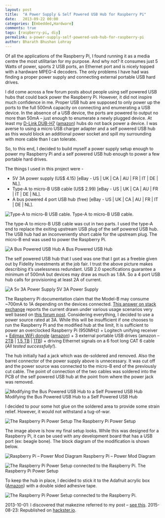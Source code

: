 ```yaml
---
layout: post
title:  "A Power Supply & Self Powered USB Hub for Raspberry Pi"
date:   2013-09-22 00:00
categories: [Embedded,Hardware]
comments: true
tags: [raspberry-pi, diy]
permalink: a-power-supply-self-powered-usb-hub-for-raspberry-pi
author: Bharath Bhushan Lohray
---
```

Of all the applications of the Raspberry Pi, I found running it as a media centre the most utilitarian for my purpose. And why not? It consumes just 5 Watts of power, sports 2 USB ports, an Ethernet port and is nicely topped with a hardware MPEG-4 decoders. The only problems I have had was finding a proper power supply and connecting external portable USB hard drives.

I did come across a few forum posts about people using self powered USB hubs that could back power the Raspberry Pi. However, it did not inspire much confidence in me. Proper USB hub are supposed to only power up the ports to the full 500mA capacity on connecting and enumerating a USB device. In the absence of a USB device, the ports are powered to output no more than 50mA – just enough to enumerate a newly plugged device. At least my [D-Link DUB-H7](http://www.dlink.com/us/en/home-solutions/connect/usb/dub-h7-7-port-usb-2-0-hub) ([amazon][AMZN_USBHUB]) hubs do not back power a device. I was averse to using a micro USB charger adapter and a self powered USB hub as this would block an additional power socket and spill my surrounding with more cable than I can tolerate.

So, to this end, I decided to build myself a power supply setup enough to power my Raspberry Pi and a self powered USB hub enough to power a few portable hard drives.


The things I used in this project were -

* 5V 3A power supply (US$ 4.15) [eBay - US | UK | CA | AU | FR | IT | DE | NL].
* Type-A to micro-B USB cable (US$ 2.99) [eBay - US | UK | CA | AU | FR | IT | DE | NL].
* A bus powered 4 port USB hub (free) [eBay - US | UK | CA | AU | FR | IT | DE | NL].

![Type-A to micro-B USB cable.](http://cdn.bharath.lohray.com/weblog/im/a-power-supply-self-powered-usb-hub-for-raspberry-pi/microUSB.jpg)
Type-A to micro-B USB cable.

The type-A to micro-B USB cable was cut in two parts. I used the type-A end to replace the exiting upstream USB plug of the self powered USB hub. The USB hub had an inconveniently  short cable for the upstream plug. The micro-B end was used to power the Raspberry Pi.

![A Bus Powered USB Hub](http://cdn.bharath.lohray.com/weblog/im/a-power-supply-self-powered-usb-hub-for-raspberry-pi/DSC_5718.jpg)
A Bus Powered USB Hub

The self powered USB hub that I used was one that I got as a freebie given out by Fidelity Investments at the job fair. I trust the above picture makes describing it’s uselessness redundant. USB 2.0 specifications guarantee a minimum of 500mA but devices may draw as much as 1.8A. So a 4 port USB hub calls for provisioning at least 2A of current.

![A 5v 3A Power Supply](http://cdn.bharath.lohray.com/weblog/im/a-power-supply-self-powered-usb-hub-for-raspberry-pi/DSC_5717.jpg)
5V 3A Power Supply

The Raspberry Pi documentation claim that the Model-B may consume ~700mA to 1A depending on the devices connected.  [This answer on stack exchange](http://raspberrypi.stackexchange.com/a/1183/1562) reports the current drawn under various usage scenarios very well based on [this forum post](http://www.raspberrypi.org/phpBB3/viewtopic.php?f=63&t=6050&start=50). Considering everything, I decided to use a power source rated at 3A. While this will be insufficient if one chooses to run the Raspberry Pi and the modified hub at the limit, It is sufficient to power an overclocked  Raspberry Pi (950MHz) + Logitech unifying receiver + [Edimax WiFi dongle](http://www.edimax.com/en/produce_detail.php?pd_id=347&pl1_id=1) ([amazon][AMZN_EDIMAX]) + 3 external portable USB drives (amazon – [2TB][AMZN_D2TB] | [1.5 TB][AMZN_D1_5TB] | [1TB][AMZN_D1TB])  + driving Ethernet signals on a 6 foot long CAT 6 cable  (*All tested successfully!*).

 The hub initially had a jack which was de-soldered and removed. Also the barrel connector of the power supply above is unnecessary. It was cut off and  the power source was connected to the micro-B end of the previously cut cable. The point of connection of the two cables was soldered into the PCB of the self powered USB hub at the point from where the power jack was removed.

 ![Modifying the Bus Powered USB Hub to a Self Powered USB Hub](http://cdn.bharath.lohray.com/weblog/im/a-power-supply-self-powered-usb-hub-for-raspberry-pi/DSC_5720.jpg)
Modifying the Bus Powered USB Hub to a Self Powered USB Hub

I decided to pour some hot glue on the soldered area to provide some strain relief. However, it would not withstand a tug-of-war.

![The Raspberry Pi Power Setup](http://cdn.bharath.lohray.com/weblog/im/a-power-supply-self-powered-usb-hub-for-raspberry-pi/DSC_5719.jpg)
The Raspberry Pi Power Setup

The image above is how my final setup looks. While this was designed for a Raspberry Pi, it can be used with any development board that has a USB port (ex: beagle bone). The block diagram of the modification is shown below.

![Raspberry Pi – Power Mod Diagram](http://cdn.bharath.lohray.com/weblog/im/a-power-supply-self-powered-usb-hub-for-raspberry-pi/Circuit.jpg)
Raspberry Pi – Power Mod Diagram

![The Raspberry Pi Power Setup connected to the Raspberry Pi.](http://cdn.bharath.lohray.com/weblog/im/a-power-supply-self-powered-usb-hub-for-raspberry-pi/DSC_5721.jpg)
The Raspberry Pi Power Setup

To keep the hub in place, I decided to stick it to the Adafruit acrylic box ([Amazon][AMZN_PIBOX]) with a double sided adhesive tape.

![The Raspberry Pi Power Setup connected to the Raspberry Pi.](http://cdn.bharath.lohray.com/weblog/im/a-power-supply-self-powered-usb-hub-for-raspberry-pi/DSC_5723.jpg)

2013-10-01: I discovered that makezine referred to my post – [see this](http://makezine.com/2013/09/30/usb-hub-powers-the-pi-and-its-peripherals/).
2015-08-23: Republished on [hackster.io](https://www.hackster.io/lordloh/a-power-supply-self-powered-usb-hub-for-raspberry-pi).

[AMZN_D1_5TB]: http://www.amazon.com/gp/product/B00847V9Z6/ref=as_li_tf_tl?ie=UTF8&camp=1789&creative=9325&creativeASIN=B00847V9Z6&linkCode=as2&tag=karyashala-20
[AMZN_D2TB]: http://www.amazon.com/gp/product/B00ARJD56K/ref=as_li_tf_tl?ie=UTF8&camp=1789&creative=9325&creativeASIN=B00ARJD56K&linkCode=as2&tag=karyashala-20
[AMZN_D1TB]: http://www.amazon.com/gp/product/B005J7YA3W/ref=as_li_tf_tl?ie=UTF8&camp=1789&creative=9325&creativeASIN=B00847V9Z6&linkCode=as2&tag=karyashala-20
[AMZN_EDIMAX]: http://www.amazon.com/gp/product/B005CLMJLU/ref=as_li_qf_sp_asin_tl?ie=UTF8&camp=1789&creative=9325&creativeASIN=B005CLMJLU&linkCode=as2&tag=karyashala-20
[AMZN_USBHUB]: http://www.amazon.com/gp/product/B00008VFAF/ref=as_li_tf_tl?ie=UTF8&camp=1789&creative=9325&creativeASIN=B00008VFAF&linkCode=as2&tag=karyashala-20
[AMZN_PIBOX]: http://www.amazon.com/gp/product/B00C3VQIYQ/ref=as_li_tf_tl?ie=UTF8&camp=1789&creative=9325&creativeASIN=B00847V9Z6&linkCode=as2&tag=karyashala-20
